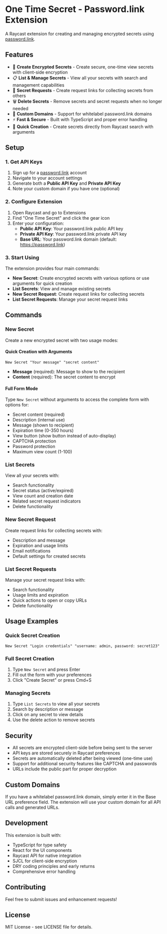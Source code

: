 # One Time Secret - Password.link Extension

A Raycast extension for creating and managing encrypted secrets using [password.link](https://password.link).

## Features

- 🔐 **Create Encrypted Secrets** - Create secure, one-time view secrets with client-side encryption
- 📋 **List & Manage Secrets** - View all your secrets with search and management capabilities
- 🔗 **Secret Requests** - Create request links for collecting secrets from others
- 🗑️ **Delete Secrets** - Remove secrets and secret requests when no longer needed
- 🔧 **Custom Domains** - Support for whitelabel password.link domains
- ⚡ **Fast & Secure** - Built with TypeScript and proper error handling
- 🚀 **Quick Creation** - Create secrets directly from Raycast search with arguments

## Setup

### 1. Get API Keys

1. Sign up for a [password.link](https://password.link) account
2. Navigate to your account settings
3. Generate both a **Public API Key** and **Private API Key**
4. Note your custom domain if you have one (optional)

### 2. Configure Extension

1. Open Raycast and go to Extensions
2. Find "One Time Secret" and click the gear icon
3. Enter your configuration:
   - **Public API Key**: Your password.link public API key
   - **Private API Key**: Your password.link private API key
   - **Base URL**: Your password.link domain (default: https://password.link)

### 3. Start Using

The extension provides four main commands:

- **New Secret**: Create encrypted secrets with various options or use arguments for quick creation
- **List Secrets**: View and manage existing secrets
- **New Secret Request**: Create request links for collecting secrets
- **List Secret Requests**: Manage your secret request links

## Commands

### New Secret

Create a new encrypted secret with two usage modes:

#### Quick Creation with Arguments

```
New Secret "Your message" "secret content"
```

- **Message** (required): Message to show to the recipient
- **Content** (required): The secret content to encrypt

#### Full Form Mode

Type `New Secret` without arguments to access the complete form with options for:

- Secret content (required)
- Description (internal use)
- Message (shown to recipient)
- Expiration time (0-350 hours)
- View button (show button instead of auto-display)
- CAPTCHA protection
- Password protection
- Maximum view count (1-100)

### List Secrets

View all your secrets with:

- Search functionality
- Secret status (active/expired)
- View count and creation date
- Related secret request indicators
- Delete functionality

### New Secret Request

Create request links for collecting secrets with:

- Description and message
- Expiration and usage limits
- Email notifications
- Default settings for created secrets

### List Secret Requests

Manage your secret request links with:

- Search functionality
- Usage limits and expiration
- Quick actions to open or copy URLs
- Delete functionality

## Usage Examples

### Quick Secret Creation

```
New Secret "Login credentials" "username: admin, password: secret123"
```

### Full Secret Creation

1. Type `New Secret` and press Enter
2. Fill out the form with your preferences
3. Click "Create Secret" or press Cmd+S

### Managing Secrets

1. Type `List Secrets` to view all your secrets
2. Search by description or message
3. Click on any secret to view details
4. Use the delete action to remove secrets

## Security

- All secrets are encrypted client-side before being sent to the server
- API keys are stored securely in Raycast preferences
- Secrets are automatically deleted after being viewed (one-time use)
- Support for additional security features like CAPTCHA and passwords
- URLs include the public part for proper decryption

## Custom Domains

If you have a whitelabel password.link domain, simply enter it in the Base URL preference field. The extension will use your custom domain for all API calls and generated URLs.

## Development

This extension is built with:

- TypeScript for type safety
- React for the UI components
- Raycast API for native integration
- SJCL for client-side encryption
- DRY coding principles and early returns
- Comprehensive error handling

## Contributing

Feel free to submit issues and enhancement requests!

## License

MIT License - see LICENSE file for details.
